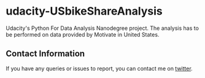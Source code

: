 # udacity-USbikeShareAnalysis
Udacity's Python For Data Analysis Nanodegree project. The analysis has to be performed on data provided by Motivate in United States.


## Contact Information
If you have any queries or issues to report, you can contact me on [twitter](https://twitter.com/harshsahu97/).
